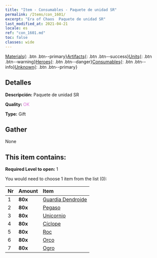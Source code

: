 ```yaml
---
title: "Item - Consumables - Paquete de unidad SR"
permalink: /Items/con_1601/
excerpt: "Era of Chaos  Paquete de unidad SR"
last_modified_at: 2021-04-21
locale: es
ref: "con_1601.md"
toc: false
classes: wide
---
```

 [Materials](/es/Items/){: .btn .btn--primary}[Artifacts](/es/Items/Artifacts/){: .btn .btn--success}[Units](/es/Items/Units/){: .btn .btn--warning}[Heroes](/es/Items/Heroes/){: .btn .btn--danger}[Consumables](/es/Items/Consumables/){: .btn .btn--info}[Unknown](/es/Items/Unknown/){: .btn .btn--primary}

## Detalles
 **Descripción:** Paquete de unidad SR

 **Quality:** <span style="color: #DA70D6">OK</span>

 **Type:** Gift

## Gather

  None

## This item contains:

 **Required Level to open:** 1

 You would need to choose 1 item from the list (0):

  | Nr | Amount |     Item    |
  |:---|:-------|:------------|
  | 1 |  **80x** | [Guardia Dendroide](/es/Items/unt_203/) |  | 
  | 2 |  **80x** | [Pegaso](/es/Items/unt_202/) |  | 
  | 3 |  **80x** | [Unicornio](/es/Items/unt_204/) |  | 
  | 4 |  **80x** | [Cíclope](/es/Items/unt_222/) |  | 
  | 5 |  **80x** | [Roc](/es/Items/unt_221/) |  | 
  | 6 |  **80x** | [Orco](/es/Items/unt_219/) |  | 
  | 7 |  **80x** | [Ogro](/es/Items/unt_220/) |  | 
